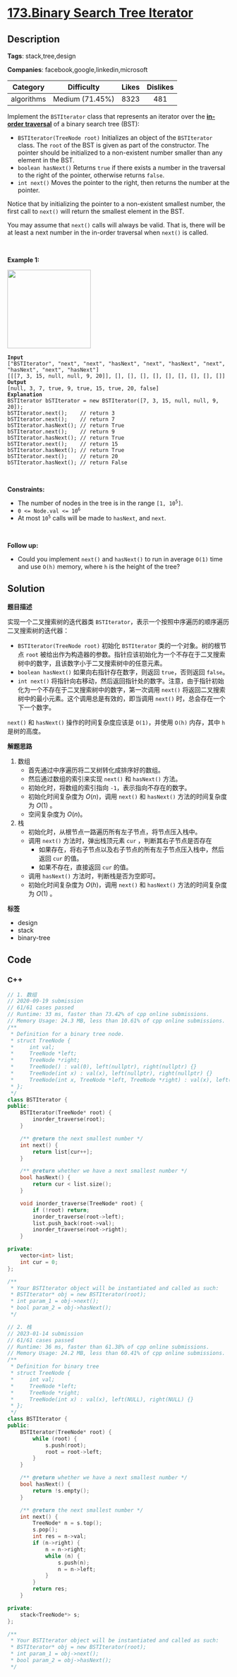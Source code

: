 # [173.Binary Search Tree Iterator](https://leetcode.com/problems/binary-search-tree-iterator/description/)

## Description

**Tags**: stack,tree,design

**Companies**: facebook,google,linkedin,microsoft

|  Category  |   Difficulty    | Likes | Dislikes |
| :--------: | :-------------: | :---: | :------: |
| algorithms | Medium (71.45%) | 8323  |   481    |


<p>Implement the <code>BSTIterator</code> class that represents an iterator over the <strong><a href="https://en.wikipedia.org/wiki/Tree_traversal#In-order_(LNR)" target="_blank">in-order traversal</a></strong> of a binary search tree (BST):</p>
<ul>
  <li><code>BSTIterator(TreeNode root)</code> Initializes an object of the <code>BSTIterator</code> class. The <code>root</code> of the BST is given as part of the constructor. The pointer should be initialized to a non-existent number smaller than any element in the BST.</li>
  <li><code>boolean hasNext()</code> Returns <code>true</code> if there exists a number in the traversal to the right of the pointer, otherwise returns <code>false</code>.</li>
  <li><code>int next()</code> Moves the pointer to the right, then returns the number at the pointer.</li>
</ul>
<p>Notice that by initializing the pointer to a non-existent smallest number, the first call to <code>next()</code> will return the smallest element in the BST.</p>
<p>You may assume that <code>next()</code> calls will always be valid. That is, there will be at least a next number in the in-order traversal when <code>next()</code> is called.</p>
<p>&nbsp;</p>
<p><strong class="example">Example 1:</strong></p>
<img alt="" src="https://assets.leetcode.com/uploads/2018/12/25/bst-tree.png" style="width: 189px; height: 178px;" />
<pre><code><strong>Input</strong>
[&quot;BSTIterator&quot;, &quot;next&quot;, &quot;next&quot;, &quot;hasNext&quot;, &quot;next&quot;, &quot;hasNext&quot;, &quot;next&quot;, &quot;hasNext&quot;, &quot;next&quot;, &quot;hasNext&quot;]
[[[7, 3, 15, null, null, 9, 20]], [], [], [], [], [], [], [], [], []]
<strong>Output</strong>
[null, 3, 7, true, 9, true, 15, true, 20, false]
<strong>Explanation</strong>
BSTIterator bSTIterator = new BSTIterator([7, 3, 15, null, null, 9, 20]);
bSTIterator.next();    // return 3
bSTIterator.next();    // return 7
bSTIterator.hasNext(); // return True
bSTIterator.next();    // return 9
bSTIterator.hasNext(); // return True
bSTIterator.next();    // return 15
bSTIterator.hasNext(); // return True
bSTIterator.next();    // return 20
bSTIterator.hasNext(); // return False</code></pre>
<p>&nbsp;</p>
<p><strong>Constraints:</strong></p>
<ul>
  <li>The number of nodes in the tree is in the range <code>[1, 10<sup>5</sup>]</code>.</li>
  <li><code>0 &lt;= Node.val &lt;= 10<sup>6</sup></code></li>
  <li>At most <code>10<sup>5</sup></code> calls will be made to <code>hasNext</code>, and <code>next</code>.</li>
</ul>
<p>&nbsp;</p>
<p><strong>Follow up:</strong></p>
<ul>
  <li>Could you implement <code>next()</code> and <code>hasNext()</code> to run in average <code>O(1)</code> time and use&nbsp;<code>O(h)</code> memory, where <code>h</code> is the height of the tree?</li>
</ul>

## Solution

**题目描述**

实现一个二叉搜索树的迭代器类 `BSTIterator`，表示一个按照中序遍历的顺序遍历二叉搜索树的迭代器：

- `BSTIterator(TreeNode root)` 初始化 `BSTIterator` 类的一个对象。树的根节点 `root` 被给出作为构造器的参数。指针应该初始化为一个不存在于二叉搜索树中的数字，且该数字小于二叉搜索树中的任意元素。
- `boolean hasNext()` 如果向右指针存在数字，则返回 `true`，否则返回 `false`。
- `int next()` 将指针向右移动，然后返回指针处的数字。注意，由于指针初始化为一个不存在于二叉搜索树中的数字，第一次调用 `next()` 将返回二叉搜索树中的最小元素。这个调用总是有效的，即当调用 `next()` 时，总会存在一个下一个数字。

`next()` 和 `hasNext()` 操作的时间复杂度应该是 `O(1)`，并使用 `O(h)` 内存，其中 `h` 是树的高度。

**解题思路**

1. 数组
   - 首先通过中序遍历将二叉树转化成排序好的数组。
   - 然后通过数组的索引来实现 `next()` 和 `hasNext()` 方法。
   - 初始化时，将数组的索引指向 `-1`，表示指向不存在的数字。
   - 初始化时间复杂度为 $O(n)$，调用 `next()` 和 `hasNext()` 方法的时间复杂度为 $O(1)$ 。
   - 空间复杂度为 $O(n)$。
2. 栈
   - 初始化时，从根节点一路遍历所有左子节点，将节点压入栈中。
   - 调用 `next()` 方法时，弹出栈顶元素 `cur` ，判断其右子节点是否存在
     - 如果存在，将右子节点以及右子节点的所有左子节点压入栈中，然后返回 `cur` 的值。
     - 如果不存在，直接返回 `cur` 的值。
   - 调用 `hasNext()` 方法时，判断栈是否为空即可。
   - 初始化时间复杂度为 $O(h)$，调用 `next()` 和 `hasNext()` 方法的时间复杂度为 $O(1)$ 。

**标签**

- design
- stack
- binary-tree

<!-- code start -->
## Code

### C++

```cpp
// 1. 数组
// 2020-09-19 submission
// 61/61 cases passed
// Runtime: 33 ms, faster than 73.42% of cpp online submissions.
// Memory Usage: 24.3 MB, less than 10.61% of cpp online submissions.
/**
 * Definition for a binary tree node.
 * struct TreeNode {
 *     int val;
 *     TreeNode *left;
 *     TreeNode *right;
 *     TreeNode() : val(0), left(nullptr), right(nullptr) {}
 *     TreeNode(int x) : val(x), left(nullptr), right(nullptr) {}
 *     TreeNode(int x, TreeNode *left, TreeNode *right) : val(x), left(left), right(right) {}
 * };
 */
class BSTIterator {
public:
    BSTIterator(TreeNode* root) {
        inorder_traverse(root);
    }

    /** @return the next smallest number */
    int next() {
        return list[cur++];
    }

    /** @return whether we have a next smallest number */
    bool hasNext() {
        return cur < list.size();
    }

    void inorder_traverse(TreeNode* root) {
        if (!root) return;
        inorder_traverse(root->left);
        list.push_back(root->val);
        inorder_traverse(root->right);
    }

private:
    vector<int> list;
    int cur = 0;
};

/**
 * Your BSTIterator object will be instantiated and called as such:
 * BSTIterator* obj = new BSTIterator(root);
 * int param_1 = obj->next();
 * bool param_2 = obj->hasNext();
 */
```

```cpp
// 2. 栈
// 2023-01-14 submission
// 61/61 cases passed
// Runtime: 36 ms, faster than 61.38% of cpp online submissions.
// Memory Usage: 24.2 MB, less than 60.41% of cpp online submissions.
/**
 * Definition for binary tree
 * struct TreeNode {
 *     int val;
 *     TreeNode *left;
 *     TreeNode *right;
 *     TreeNode(int x) : val(x), left(NULL), right(NULL) {}
 * };
 */
class BSTIterator {
public:
    BSTIterator(TreeNode* root) {
        while (root) {
            s.push(root);
            root = root->left;
        }
    }

    /** @return whether we have a next smallest number */
    bool hasNext() {
        return !s.empty();
    }

    /** @return the next smallest number */
    int next() {
        TreeNode* n = s.top();
        s.pop();
        int res = n->val;
        if (n->right) {
            n = n->right;
            while (n) {
                s.push(n);
                n = n->left;
            }
        }
        return res;
    }

private:
    stack<TreeNode*> s;
};

/**
 * Your BSTIterator object will be instantiated and called as such:
 * BSTIterator* obj = new BSTIterator(root);
 * int param_1 = obj->next();
 * bool param_2 = obj->hasNext();
 */
```

<!-- code end -->
